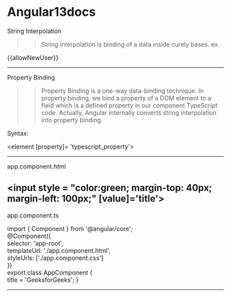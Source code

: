 # Angular13docs

String Interpolation 
>> String interpolation is binding of a data inside curely bases.
ex.
<p>{{allowNewUser}}</p>

******************************************************************************************************* 
Property Binding 
>> Property Binding is a one-way data-binding technique. In property binding, we bind a property of a DOM element to a field which is a defined property in our component TypeScript code. Actually, Angular internally converts string interpolation into property binding.

Syntax:

<element [property]= 'typescript_property'>

--------------------------------------------------------------------------------------------------

app.component.html

<input style = "color:green;
                margin-top: 40px; 
                margin-left: 100px;" 
[value]='title'>
--------------------------------------------------------------------------------------------------
app.component.ts

import { Component } from '@angular/core';    
@Component({    
  selector: 'app-root',    
  templateUrl: './app.component.html',    
  styleUrls: ['./app.component.css']    
})    
export class AppComponent {   
  title = 'GeeksforGeeks'; 
}

*********************************************************************************************
